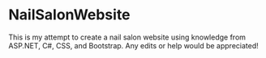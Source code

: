 # NailSalonWebsite
This is my attempt to create a nail salon website using knowledge from ASP.NET, C#, CSS, and Bootstrap.
Any edits or help would be appreciated!
